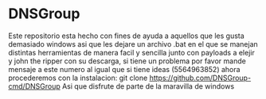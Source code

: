 # DNSGroup
Este repositorio esta hecho con fines de ayuda a aquellos que les gusta demasiado windows asi que les dejare un archivo .bat en el que se manejan distintas herramientas de manera facil y sencilla junto con payloads a elejir y john the ripper con su descarga, si tiene un problema por favor mande mensaje a este numero al igual que si tiene ideas (5564963852) ahora procederemos con la instalacion: git clone https://github.com/DNSGroup-cmd/DNSGroup
Asi que disfrute de parte de la maravilla de windows 
